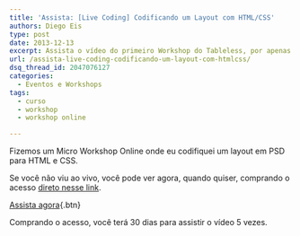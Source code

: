 ```yaml
---
title: 'Assista: [Live Coding] Codificando um Layout com HTML/CSS'
authors: Diego Eis
type: post
date: 2013-12-13
excerpt: Assista o vídeo do primeiro Workshop do Tableless, por apenas R$45.
url: /assista-live-coding-codificando-um-layout-com-htmlcss/
dsq_thread_id: 2047076127
categories:
  - Eventos e Workshops
tags:
  - curso
  - workshop
  - workshop online

---
```

Fizemos um Micro Workshop Online onde eu codifiquei um layout em PSD para HTML e CSS.

Se você não viu ao vivo, você pode ver agora, quando quiser, comprando o acesso [direto nesse link][1].

[Assista agora][1]{.btn}

Comprando o acesso, você terá 30 dias para assistir o vídeo 5 vezes.

 [1]: https://www.eventials.com/pt-br/tableless/